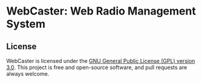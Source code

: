 # WebCaster: Web Radio Management System

## License

WebCaster is licensed under the [GNU General Public License (GPL) version 3.0](https://github.com/gmasquelier59/WebCaster/blob/main/LICENSE). This project is free and open-source software, and pull requests are always welcome.
